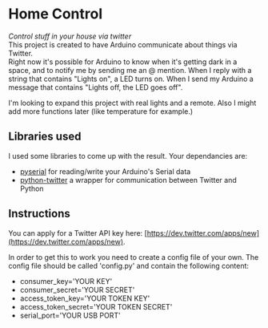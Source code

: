 # Home Control 
_Control stuff in your house via twitter_  
This project is created to have Arduino communicate about things via Twitter.  
Right now it's possible for Arduino to know when it's getting dark in a space, and to notify me by sending me an @ mention. When I reply with a string that contains "Lights on", a LED turns on. When I send my Arduino a message that contains "Lights off, the LED goes off".

I'm looking to expand this project with real lights and a remote. Also I might add more functions later (like temperature for example.)

## Libraries used
I used some libraries to come up with the result. Your dependancies are:

* [pyserial](http://pyserial.sourceforge.net) for reading/write your Arduino's Serial data
* [python-twitter](http://code.google.com/p/python-twitter/) a wrapper for communication between Twitter and Python

## Instructions
You can apply for a Twitter API key here: [https://dev.twitter.com/apps/new](https://dev.twitter.com/apps/new).

In order to get this to work you need to create a config file of your own. The config file should be called 'config.py' and contain the following content:
* consumer_key='YOUR KEY'
* consumer_secret='YOUR SECRET'
* access_token_key='YOUR TOKEN KEY'
* access_token_secret='YOUR TOKEN SECRET'
* serial_port='YOUR USB PORT'
